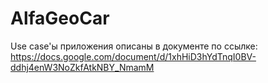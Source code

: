 # AlfaGeoCar

Use case'ы приложения описаны в документе по ссылке: https://docs.google.com/document/d/1xhHiD3hYdTnqI0BV-ddhj4enW3NoZkfAtkNBY_NmamM

